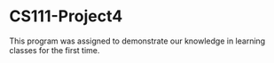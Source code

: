 # CS111-Project4
This program was assigned to demonstrate our knowledge in learning classes for the first time.
